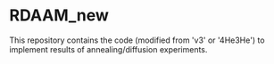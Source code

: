# RDAAM_new
This repository contains the code (modified from 'v3' or '4He3He') to implement results of annealing/diffusion experiments.
